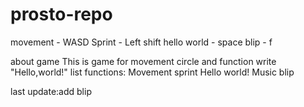 # prosto-repo
 
movement - WASD
Sprint - Left shift
hello world - space
blip - f

about game
This is game for movement circle and function write "Hello,world!"
list functions:
    Movement
    sprint
    Hello world!
    Music
    blip

last update:add blip